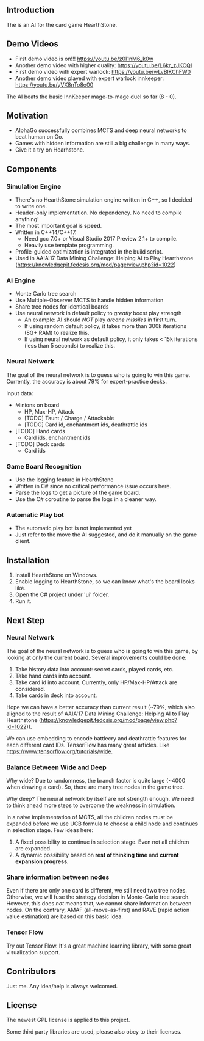 ## Introduction

The is an AI for the card game HearthStone.

## Demo Videos
* First demo video is on!!! https://youtu.be/z0I1nM6_k0w
* Another demo video with higher quality: https://youtu.be/L6kr_zJKCQI
* First demo video with expert warlock: https://youtu.be/wLvBlKChFW0
* Another demo video played with expert warlock innkeeper: https://youtu.be/yVX8nTo8o00

The AI beats the basic InnKeeper mage-to-mage duel so far (8 - 0).

## Motivation
* AlphaGo successfully combines MCTS and deep neural networks to beat human on Go.
* Games with hidden information are still a big challenge in many ways.
* Give it a try on Hearhstone.

## Components

### Simulation Engine
* There's no HearthStone simulation engine written in C++, so I decided to write one.
* Header-only implementation. No dependency. No need to compile anything!
* The most important goal is **speed**.
* Written in C++14/C++17.
  * Need gcc 7.0+ or Visual Studio 2017 Preview 2.1+ to compile.
  * Heavily use template programming.
* Profile-guided optimization is integrated in the build script.
* Used in AAIA'17 Data Mining Challenge: Helping AI to Play Hearthstone (https://knowledgepit.fedcsis.org/mod/page/view.php?id=1022)

### AI Engine
* Monte Carlo tree search
* Use Multiple-Observer MCTS to handle hidden information
* Share tree nodes for identical boards
* Use neural network in default policy to *greatly* boost play strength
  * An example: AI should *NOT* play *arcane missiles* in first turn.
  * If using random default policy, it takes more than 300k iterations (8G+ RAM) to realize this.
  * If using neural network as default policy, it only takes < 15k iterations (less than 5 seconds) to realize this.
  
### Neural Network

The goal of the neural network is to guess who is going to win this game. Currently, the accuracy is about 79% for expert-practice decks.

Input data:
* Minions on board
  * HP, Max-HP, Attack
  * [TODO] Taunt / Charge / Attackable
  * [TODO] Card id, enchantment ids, deathrattle ids
* [TODO] Hand cards
  * Card ids, enchantment ids
* [TODO] Deck cards
  * Card ids

### Game Board Recognition
* Use the logging feature in HearthStone
* Written in C# since no critical performance issue occurs here.
* Parse the logs to get a picture of the game board.
* Use the C# coroutine to parse the logs in a cleaner way.

### Automatic Play bot
* The automatic play bot is not implemented yet
* Just refer to the move the AI suggested, and do it manually on the game client.

## Installation
1. Install HearthStone on Windows.
2. Enable logging to HearthStone, so we can know what's the board looks like.
3. Open the C# project under 'ui' folder.
4. Run it.

## Next Step

### Neural Network

The goal of the neural network is to guess who is going to win this game, by looking at only the current board. Several improvements could be done:

1. Take history data into account: secret cards, played cards, etc.
2. Take hand cards into account.
3. Take card id into account. Currently, only HP/Max-HP/Attack are considered.
4. Take cards in deck into account.

Hope we can have a better accuracy than current result (~79%, which also aligned to the result of AAIA'17 Data Mining Challenge: Helping AI to Play Hearthstone (https://knowledgepit.fedcsis.org/mod/page/view.php?id=1022)).

We can use embedding to encode battlecry and deathrattle features for each different card IDs. TensorFlow has many great articles. Like https://www.tensorflow.org/tutorials/wide.

### Balance Between Wide and Deep

Why wide? Due to randomness, the branch factor is quite large (~4000 when drawing a card). So, there are many tree nodes in the game tree.

Why deep? The neural network by itself are not strength enough. We need to think ahead more steps to overcome the weakness in simulation.

In a naive implementation of MCTS, all the children nodes must be expanded before we use UCB formula to choose a child node and continues in selection stage. Few ideas here:
1. A fixed possibility to continue in selection stage. Even not all children are expanded.
2. A dynamic possibility based on **rest of thinking time** and **current expansion progress**.

### Share information between nodes

Even if there are only one card is different, we still need two tree nodes. Otherwise, we will fuse the strategy decision in Monte-Carlo tree search. However, this does *not* means that, we cannot share information between nodes. On the contrary, AMAF (all-move-as-first) and RAVE (rapid action value estimation) are based on this basic idea.


### Tensor Flow

Try out Tensor Flow. It's a great machine learning library, with some great visualization support.

## Contributors

Just me. Any idea/help is always welcomed.

## License

The newest GPL license is applied to this project.

Some third party libraries are used, please also obey to their licenses.

